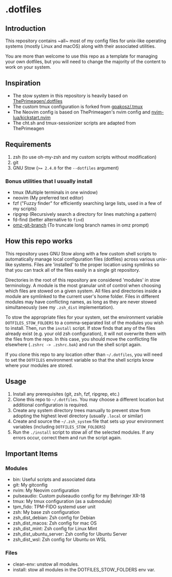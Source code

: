 # .dotfiles

## Introduction

This repository contains ~all~ most of my config files for unix-like operating systems (mostly Linux and macOS) along with their associated utilities.

You are more than welcome to use this repo as a template for managing your own dotfiles, but you will need to change the majority of the content to work on your system.

## Inspiration

- The stow system in this repository is heavily based on [ThePrimeagen/.dotfiles](https://github.com/ThePrimeagen/.dotfiles)
- The custom tmux configuration is forked from [gpakosz/.tmux](https://github.com/gpakosz/.tmux)
- The Neovim config is based on ThePrimeagen's nvim config and [nvim-lua/kickstart.nvim](https://github.com/nvim-lua/kickstart.nvim)
- The cht.sh and tmux-sessionizer scripts are adapted from ThePrimeagen

## Requirements

1. zsh (to use oh-my-zsh and my custom scripts without modification)
2. git
3. GNU Stow (`>= 2.4.0` for the `--dotfiles` argument)

### Bonus utilities that I usually install

- tmux (Multiple terminals in one window)
- neovim (My preferred text editor)
- fzf ("Fuzzy finder" for efficiently searching large lists, used in a few of my scripts)
- ripgrep (Recursively search a directory for lines matching a pattern)
- fd-find (better alternative to `find`)
- [omz-git-branch](https://github.com/cpwillis/omz-git-branch) (To truncate long branch names in omz prompt)

## How this repo works

This repository uses GNU Stow along with a few custom shell scripts to automatically manage local configuration files (dotfiles) across various unix-like systems. Files are 'installed' to the proper location using symlinks so that you can track all of the files easily in a single git repository.

Directories in the root of this repository are considered 'modules' in stow terminology. A module is the most granular unit of control when choosing which files are stowed on a given system. All files and directories inside a module are symlinked to the current user's home folder. Files in different modules may have conflicting names, as long as they are never stowed simultaneously (see my `.zsh_dist` implementation).

To stow the appropriate files for your system, set the environment variable `DOTFILES_STOW_FOLDERS` to a comma-separated list of the modules you wish to install. Then, run the `install` script. If stow finds that any of the files already exist (e.g. your old zsh configuration), it will not overwrite them with the files from the repo. In this case, you should move the conflicting file elsewhere (`.zshrc -> .zshrc.bak`) and run the shell script again.

If you clone this repo to any location other than `~/.dotfiles`, you will need to set the `DOTFILES` environment variable so that the shell scripts know where your modules are stored.

## Usage

1. Install any prerequisites (git, zsh, fzf, ripgrep, etc.)
2. Clone this repo to `~/.dotfiles`. You may choose a different location but additional configuration is required.
3. Create any system directory trees manually to prevent stow from adopting the highest level directory (usually `.local` or similar)
4. Create and source the `~/.zsh_system` file that sets up your environment variables (including `DOTFILES_STOW_FOLDERS`)
5. Run the `./install` script to stow all of the selected modules. If any errors occur, correct them and run the script again.

## Important Items

### Modules

- bin: Useful scripts and associated data
- git: My gitconfig
- nvim: My Neovim configuration
- pulseaudio: Custom pulseaudio config for my Behringer XR-18
- tmux: My tmux configuration (as a submodule)
- tpm_fido: TPM-FIDO systemd user unit
- zsh: My base zsh configuration
- zsh_dist_debian: Zsh config for Debian
- zsh_dist_macos: Zsh config for mac OS
- zsh_dist_mint: Zsh config for Linux Mint
- zsh_dist_ubuntu_server: Zsh config for Ubuntu Server
- zsh_dist_wsl: Zsh config for Ubuntu on WSL

### Files

- clean-env: unstow all modules.
- install: stow all modules in the DOTFILES_STOW_FOLDERS env var.

